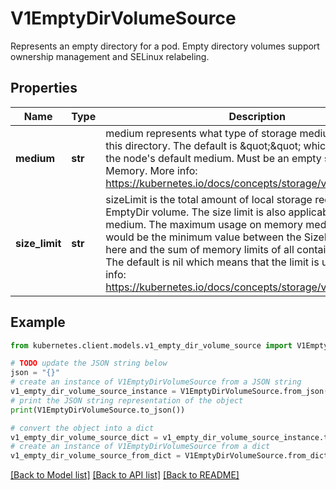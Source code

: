 # V1EmptyDirVolumeSource

Represents an empty directory for a pod. Empty directory volumes support ownership management and SELinux relabeling.

## Properties

Name | Type | Description | Notes
------------ | ------------- | ------------- | -------------
**medium** | **str** | medium represents what type of storage medium should back this directory. The default is \&quot;\&quot; which means to use the node&#39;s default medium. Must be an empty string (default) or Memory. More info: https://kubernetes.io/docs/concepts/storage/volumes#emptydir | [optional] 
**size_limit** | **str** | sizeLimit is the total amount of local storage required for this EmptyDir volume. The size limit is also applicable for memory medium. The maximum usage on memory medium EmptyDir would be the minimum value between the SizeLimit specified here and the sum of memory limits of all containers in a pod. The default is nil which means that the limit is undefined. More info: https://kubernetes.io/docs/concepts/storage/volumes#emptydir | [optional] 

## Example

```python
from kubernetes.client.models.v1_empty_dir_volume_source import V1EmptyDirVolumeSource

# TODO update the JSON string below
json = "{}"
# create an instance of V1EmptyDirVolumeSource from a JSON string
v1_empty_dir_volume_source_instance = V1EmptyDirVolumeSource.from_json(json)
# print the JSON string representation of the object
print(V1EmptyDirVolumeSource.to_json())

# convert the object into a dict
v1_empty_dir_volume_source_dict = v1_empty_dir_volume_source_instance.to_dict()
# create an instance of V1EmptyDirVolumeSource from a dict
v1_empty_dir_volume_source_from_dict = V1EmptyDirVolumeSource.from_dict(v1_empty_dir_volume_source_dict)
```
[[Back to Model list]](../README.md#documentation-for-models) [[Back to API list]](../README.md#documentation-for-api-endpoints) [[Back to README]](../README.md)


